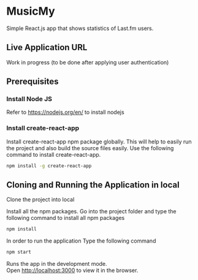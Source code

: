 # MusicMy

Simple React.js app that shows statistics of Last.fm users.

## Live Application URL

Work in progress (to be done after applying user authentication)

## Prerequisites

### Install Node JS
Refer to https://nodejs.org/en/ to install nodejs

### Install create-react-app
Install create-react-app npm package globally. This will help to easily run the project and also build the source files easily. Use the following command to install create-react-app.

```bash
npm install -g create-react-app
```
## Cloning and Running the Application in local

Clone the project into local

Install all the npm packages. Go into the project folder and type the following command to install all npm packages

```bash
npm install
```

In order to run the application Type the following command

```bash
npm start
```

Runs the app in the development mode.<br>
Open [http://localhost:3000](http://localhost:3000) to view it in the browser.
